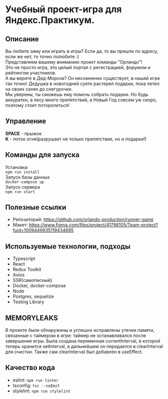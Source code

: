 # Учебный проект-игра для Яндекс.Практикум.
## Описание
Вы любите зиму или играть в игры? Если да, то вы пришли по адресу, если же нет, то точно полюбите :)  
Представляем вашему вниманию проект команды "Орландо"!   
Это не просто игра, это целый портал с регистрацией, форумом и рейтингом участников.  
А вы верите в Дед-Мороза? Он несомненно существует, в нашей игре так точно!
Дедушка в новогодней суете растерял подарки, пока летел на своих санях до снегурочки.   
Мы уверены, ты сможешь ему помочь собрать подарки. Но будь аккуратен, в лесу много препятствий, а Новый Год совсем уж скоро, поэтому стоит поторопиться!

## Управление
**SPACE** - прыжок   
**K** - поток огня(разрушает не только препятствие, но и подарки!)
## Команды для запуска
Установка  
``npm run install``  
Запуск базы данных   
``docker-compose up``   
Запуск сервера  
``npm run start``
## Полезные ссылки
* Репозиторий: https://github.com/orlando-production/runner-game
* Макет:  https://www.figma.com/files/project/41798105/Team-project?fuid=1009449935119434695
## Используемые технологии, подходы
* Typescript
* React
* Redux Toolkit
* Axios
* SSR(самописный)
* Docker, docker-compose
* Node
* Postgres, sequelize
* Testing Library
## MEMORYLEAKS
В проекте были обнаружены и успешно исправлены утечки памяти, связанные с таймером в игре:
таймер не останавливался после завершения игры.
Была создана переменная currentInterval, в которой теперь хранится setInterval, в дальнейшем он передается в clearInterval для очистки.
Также сам clearInterval был добавлен в useEffect.
## Качество кода
* eslint: ``npm run linter``  
* tsconfig: ``tsc --noEmit``  
* stylelint: ``npm run stylelint``


  